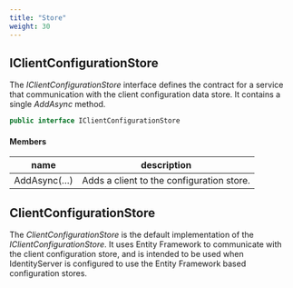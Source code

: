 ```yaml
---
title: "Store"
weight: 30
---
```


## IClientConfigurationStore

The *IClientConfigurationStore* interface defines the contract for a service
that communication with the client configuration data store. It contains a
single *AddAsync* method.

```csharp
public interface IClientConfigurationStore
```

#### Members

| name | description |
| --- | --- |
| AddAsync(…) | Adds a client to the configuration store. |

## ClientConfigurationStore

The *ClientConfigurationStore* is the default implementation of the *IClientConfigurationStore*. It uses Entity Framework to communicate with the client configuration store, and is intended to be used when IdentityServer is configured to use the Entity Framework based configuration stores. 